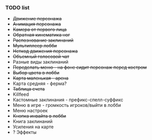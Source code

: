 ### TODO list

- ~~Движение персонажа~~
- ~~Анимация персонажа~~
- ~~Камера от первого лица~~
- ~~Обратная кинематика ног~~
- ~~Распознование заклинаний~~
- ~~Мультиплеер лобби~~
- ~~Неткод движения персонажа~~
- ~~Объемный голосовой чат~~
- Разные виды заклинаний
- ~~Переделать меню - на фоне сидит персонаж перед костром~~
- ~~Выбор цвета в лобби~~
- ~~Карта маленькая - арена~~
- Карта средняя - ферма?
- ~~Таблица счета~~
- Killfeed
- Кастомные заклинания - префикс-спелл-суффикс
- Меню в игре - громкость игроков/выйти в лобби
- Меню настроек
- ~~Кнопка инвайта в лобби~~
- Книга заклинаний
- Усиления на карте
- ? Эффекты